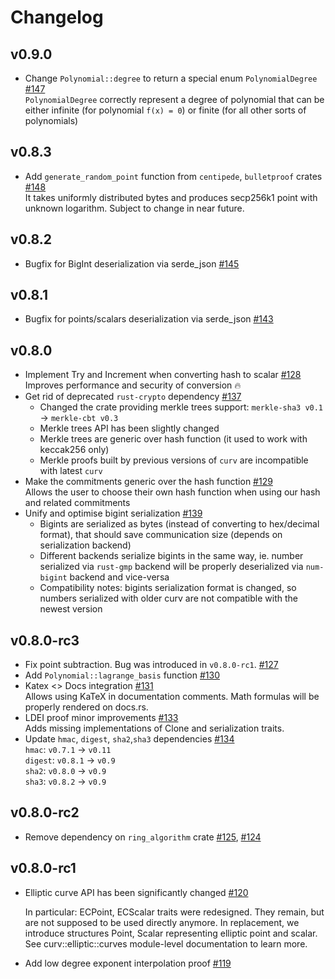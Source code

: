 # Changelog

## v0.9.0
* Change `Polynomial::degree` to return a special enum `PolynomialDegree` [#147] \
  `PolynomialDegree` correctly represent a degree of polynomial that can be either infinite (for polynomial `f(x) = 0`)
  or finite (for all other sorts of polynomials)


[#147]: https://github.com/ZenGo-X/curv/pull/148

## v0.8.3
* Add `generate_random_point` function from `centipede`, `bulletproof` crates [#148] \
  It takes uniformly distributed bytes and produces secp256k1 point with unknown logarithm. 
  Subject to change in near future.

[#148]: https://github.com/ZenGo-X/curv/pull/148

## v0.8.2
* Bugfix for BigInt deserialization via serde_json [#145]

[#145]: https://github.com/ZenGo-X/curv/pull/145

## v0.8.1
* Bugfix for points/scalars deserialization via serde_json [#143]

[#143]: https://github.com/ZenGo-X/curv/pull/143

## v0.8.0
* Implement Try and Increment when converting hash to scalar [#128] \
  Improves performance and security of conversion 🔥
* Get rid of deprecated `rust-crypto` dependency [#137]
  * Changed the crate providing merkle trees support: `merkle-sha3 v0.1` → `merkle-cbt v0.3`
  * Merkle trees API has been slightly changed
  * Merkle trees are generic over hash function (it used to work with keccak256 only)
  * Merkle proofs built by previous versions of `curv` are incompatible with latest `curv`
* Make the commitments generic over the hash function [#129] \
  Allows the user to choose their own hash function when using our hash and related commitments
* Unify and optimise bigint serialization [#139]
  * Bigints are serialized as bytes (instead of converting to hex/decimal format), that should save communication size 
    (depends on serialization backend)
  * Different backends serialize bigints in the same way, ie. number serialized via `rust-gmp` backend will be properly
    deserialized via `num-bigint` backend and vice-versa
  * Compatibility notes: bigints serialization format is changed, so numbers serialized with older curv are not compatible
    with the newest version

[#128]: https://github.com/ZenGo-X/curv/pull/128
[#129]: https://github.com/ZenGo-X/curv/pull/129
[#137]: https://github.com/ZenGo-X/curv/pull/137
[#139]: https://github.com/ZenGo-X/curv/pull/139

## v0.8.0-rc3
* Fix point subtraction. Bug was introduced in `v0.8.0-rc1`. [#127]
* Add `Polynomial::lagrange_basis` function [#130]
* Katex <> Docs integration [#131] \
  Allows using KaTeX in documentation comments. Math formulas will be properly rendered on docs.rs.
* LDEI proof minor improvements [#133] \
  Adds missing implementations of Clone and serialization traits.
* Update `hmac`, `digest`, `sha2`,`sha3` dependencies [#134] \
  `hmac`: `v0.7.1` → `v0.11` \
  `digest`: `v0.8.1` → `v0.9` \
  `sha2`: `v0.8.0` → `v0.9` \
  `sha3`: `v0.8.2` → `v0.9`

[#127]: https://github.com/ZenGo-X/curv/pull/127
[#130]: https://github.com/ZenGo-X/curv/pull/130
[#131]: https://github.com/ZenGo-X/curv/pull/131
[#133]: https://github.com/ZenGo-X/curv/pull/133
[#134]: https://github.com/ZenGo-X/curv/pull/134

## v0.8.0-rc2
* Remove dependency on `ring_algorithm` crate [#125], [#124]

[#125]: https://github.com/ZenGo-X/curv/pull/125
[#124]: https://github.com/ZenGo-X/curv/issues/124

## v0.8.0-rc1
* Elliptic curve API has been significantly changed [#120]
  
  In particular: ECPoint, ECScalar traits were redesigned. They remain,
  but are not supposed to be used directly anymore. In replacement,
  we introduce structures Point, Scalar representing elliptic point and
  scalar. See curv::elliptic::curves module-level documentation to learn 
  more.
* Add low degree exponent interpolation proof [#119]

[#119]: https://github.com/ZenGo-X/curv/pull/119
[#120]: https://github.com/ZenGo-X/curv/pull/120
